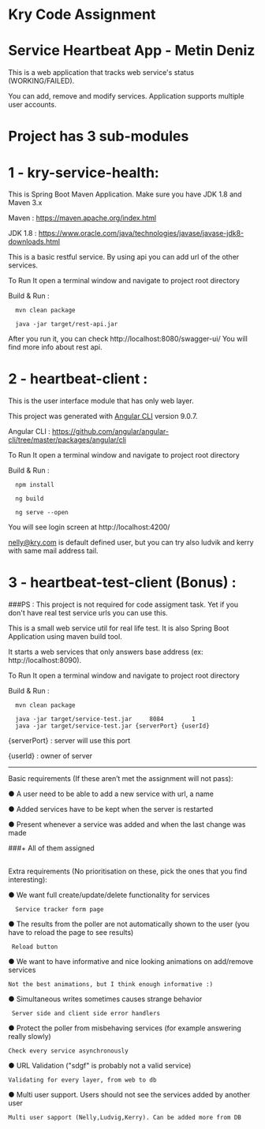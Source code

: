 # Kry Code Assignment

# Service Heartbeat App - Metin Deniz

This is a web application that tracks web service's status (WORKING/FAILED).

You can add, remove and modify services. Application supports multiple user accounts.

# Project has 3 sub-modules

# 1 - kry-service-health:

This is Spring Boot Maven Application. Make sure you have JDK 1.8 and Maven 3.x

Maven   : https://maven.apache.org/index.html

JDK 1.8 :  https://www.oracle.com/java/technologies/javase/javase-jdk8-downloads.html

This is a basic restful service. By using api you can add url of the other services.

To Run It open a terminal window and navigate to project root directory <kry-service-health>

Build & Run :

      mvn clean package

      java -jar target/rest-api.jar


After you run it, you can check http://localhost:8080/swagger-ui/ You will find more info about rest api.

# 2 - heartbeat-client :

This is the user interface module that has only web layer.

This project was generated with [Angular CLI](https://github.com/angular/angular-cli) version 9.0.7.

Angular CLI :  https://github.com/angular/angular-cli/tree/master/packages/angular/cli

To Run It open a terminal window and navigate to project root directory <heartbeat-client>

Build & Run :

      npm install

      ng build

      ng serve --open

You will see login screen at http://localhost:4200/

nelly@kry.com is default defined user, but you can try also ludvik and kerry with same mail address tail.


# 3 - heartbeat-test-client (Bonus) :

###PS : This project is not required for code assigment task. Yet if you don't have real test service urls you can use this.

This is a small web service util for real life test. It is also Spring Boot Application using maven build tool.

It starts a web services that only answers base address (ex: http://localhost:8090).

To Run It open a terminal window and navigate to project root directory <heartbeat-test-client>

Build & Run :

      mvn clean package

      java -jar target/service-test.jar     8084        1
      java -jar target/service-test.jar {serverPort} {userId}


{serverPort} : server will use this port

{userId}       : owner of server


---------------------------------------------------------------------------------------------------------------------

Basic requirements (If these aren’t met the assignment will not pass):

● A user need to be able to add a new service with url, a name

● Added services have to be kept when the server is restarted

● Present whenever a service was added and when the last change was made

###+ All of them assigned

##
##


Extra requirements (No prioritisation on these, pick the ones that you find
interesting):

● We want full create/update/delete functionality for services
        
      Service tracker form page 

● The results from the poller are not automatically shown to the user
(you have to reload the page to see results)

     Reload button  

● We want to have informative and nice looking animations on
add/remove services

    Not the best animations, but I think enough informative :)

● Simultaneous writes sometimes causes strange behavior

     Server side and client side error handlers 

● Protect the poller from misbehaving services (for example answering
really slowly)

    Check every service asynchronously

● URL Validation ("sdgf" is probably not a valid service)
    
    Validating for every layer, from web to db

● Multi user support. Users should not see the services added by
another user
    
    Multi user sapport (Nelly,Ludvig,Kerry). Can be added more from DB 
